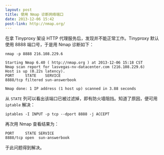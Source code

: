 ```yaml
---
layout: post
title: 使用 Nmap 诊断网络端口
date: 2013-12-06 15:42
post-link: http://nmap.org/
---
```


在拿 Tinyproxy 架设 HTTP 代理服务后，发现并不能正常工作。Tinyproxy 默认使用 
8888 端口号，于是用 Nmap 诊断如下：

    nmap -p 8888 216.108.229.6

    Starting Nmap 6.40 ( http://nmap.org ) at 2013-12-06 15:18 CST
    Nmap scan report for lasvegas-nv-datacenter.com (216.108.229.6)
    Host is up (0.22s latency).
    PORT     STATE    SERVICE
    8888/tcp filtered sun-answerbook

    Nmap done: 1 IP address (1 host up) scanned in 3.88 seconds

从 `STATE` 列可以看出该端口已被过滤掉，即有防火墙阻挡。知道了原因，便可用
`iptable` 解决：

    iptables -I INPUT -p tcp --dport 8888 -j ACCEPT

再次用 Nmap 查看结果为：

    PORT     STATE SERVICE
    8888/tcp open  sun-answerbook

于此问题得到解决。
